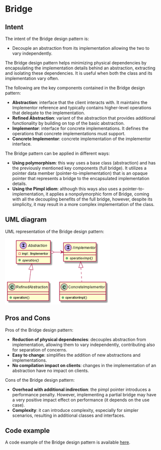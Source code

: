 # Bridge

## Intent

The intent of the Bridge design pattern is:

- Decouple an abstraction from its implementation allowing the two to vary independently.

The Bridge design pattern helps minimizing physical dependencies by encapsulating the implementation details behind an abstraction, extracting and isolating these dependencies. It is useful when both the class and its implementation vary often.

The following are the key components contained in the Bridge design pattern:

- **Abstraction**: interface that the client interacts with. It maintains the Implementor reference and typically contains higher-level operations that delegate to the implementation.
- **Refined Abstraction**: variant of the abstraction that provides additional functionality by building on top of the basic abstraction.
- **Implementor**: interface for concrete implementations. It defines the operations that concrete implementations must support.
- **Concrete Implementor**: concrete implementation of the implementor interface.

The Bridge pattern can be applied in different ways:

- **Using polymorphism**: this way uses a base class (abstraction) and has the previously mentioned key components (full bridge). It utilizes a pointer data member (pointer-to-implementation) that is an opaque pointer that represents a bridge to the encapsulated implementation details.
- **Using the Pimpl idiom**: although this ways also uses a pointer-to-implementation, it applies a nonpolymorphic form of Bridge, coming with all the decoupling benefits of the full bridge, however, despite its simplicity, it may result in a more complex implementation of the class.

## UML diagram

UML representation of the Bridge design pattern:

![](./assets/Bridge_diagram.png)

## Pros and Cons

Pros of the Bridge design pattern:

- **Reduction of physical dependencies**: decouples abstraction from implementation, allowing them to vary independently, contributing also for separation of concerns.
- **Easy to change**: simplifies the addition of new abstractions and implementations.
- **No compilation impact on clients**: changes in the implementation of an abstraction have no impact on clients.

Cons of the Bridge design pattern:

- **Overhead with additional indirection**: the pimpl pointer introduces a performance penalty. However, implementing a partial bridge may have a very positive impact effect on performance (it depends on the use case).
- **Complexity**: it can introduce complexity, especially for simpler scenarios, resulting in additional classes and interfaces.

## Code example

A code example of the Bridge design pattern is available [here](./src/main.cpp).
